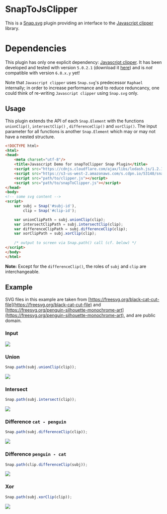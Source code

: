 # SnapToJsClipper

This is a [Snap.svg](http://snapsvg.io) plugin providing an interface to
the [Javascript clipper](https://sourceforge.net/projects/jsclipper/) library.

# Dependencies

This plugin has only one explicit dependency: [Javascript clipper](https://sourceforge.net/projects/jsclipper/). It has
been developed and tested with version `5.0.2.1` (download
it [here](https://sourceforge.net/projects/jsclipper/files/Javascript_Clipper_5.0.2.1.zip/download)) and is _not_
compatible with version `6.0.x.y` yet!

Note that `Javascript clipper` uses `Snap.svg`'s predecessor `Raphael` internally; in order to increase performance and
to reduce reduncancy, one could think of re-writing `Javascript clipper` using `Snap.svg` only.

## Usage

This plugin extends the API of each `Snap.Element` with the functions `unionClip()`, `intersectClip()`
, `differenceClip()` and `xorClip()`. The input parameter for all functions is another `Snap.Element` which may or may
not have a nested structure.

```html
<!DOCTYPE html>
<html>
<head>
    <meta charset="utf-8"/>
    <title>Javascript Demo for snapToClipper Snap Plugin</title>
    <script src="https://cdnjs.cloudflare.com/ajax/libs/lodash.js/1.2.1/lodash.min.js"></script>
    <script src="https://s3-us-west-2.amazonaws.com/s.cdpn.io/53148/snap.svg-min.js"></script>
    <script src="path/to/clipper.js"></script>
    <script src="path/to/snapToClipper.js"></script>
</head>
<body>
<!-- some svg content -->
<script>
    var subj = Snap('#subj-id'),
        clip = Snap('#clip-id');

    var unionClipPath = subj.unionClip(clip);
    var intersectClipPath = subj.intersectClip(clip);
    var differenceClipPath = subj.differenceClip(clip);
    var xorClipPath = subj.xorClip(clip);
    
    /* output to screen via Snap.path() call (cf. below) */
</script>
</body>
</html>
```

**Note:** Except for the `differenceClip()`, the roles of `subj` and `clip` are interchangeable.

## Example

SVG files in this example are taken
from [https://freesvg.org/black-cat-cut-file](https://freesvg.org/black-cat-cut-file)
and [https://freesvg.org/penguin-silhouette-monochrome-art](https://freesvg.org/penguin-silhouette-monochrome-art), and are public domain.

### Input

![](img/input.svg)

### Union

```js
Snap.path(subj.unionClip(clip));
```

![](img/union.svg)

### Intersect

```js
Snap.path(subj.intersect(clip));
```

![](img/intersect.svg)

### Difference `cat - penguin`

```js
Snap.path(subj.differenceClip(clip));
```

![](img/difference_c-p.svg)

### Difference `penguin - cat`

```js
Snap.path(clip.differenceClip(subj));
```

![](img/difference_p-c.svg)

### Xor

```js
Snap.path(subj.xorClip(clip));
```

![](img/xor.svg)
